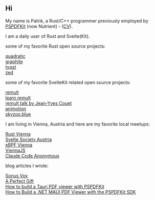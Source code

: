 ## Hi

My name is Patrik, a Rust/C++ programmer previously employed by [PSPDFKit](https://www.pspdfkit.com) (now Nutrient) - ([CV](https://github.com/patrik64/patrik64/blob/main/cv.pdf)).

I am a daily user of Rust and Svelte(Kit).

some of my favorite Rust open source projects:

[quadratic](https://github.com/quadratichq/quadratic)  
[graphite](https://github.com/GraphiteEditor/Graphite)  
[typst](https://github.com/typst/typst)  
[zed](https://github.com/zed-industries/zed)  

some of my favorite SvelteKit related open source projects:  
  
[remult](https://remult.dev/)  
[learn remult](https://learn.remult.dev)  
[remult talk by Jean-Yves Couet](https://www.youtube.com/watch?v=A3cqzv-zRe8)  
[animotion](https://github.com/animotionjs/animotion)  
[skyzoo.blue](https://skyzoo.blue/stats)  

I am living in Vienna, Austria and here are my favorite local meetups:

[Rust Vienna](https://www.meetup.com/rust-vienna/)  
[Svelte Society Austria](https://austria.sveltesociety.dev/)  
[eBPF Vienna](https://www.meetup.com/ebpf-vienna/)  
[ViennaJS](https://www.meetup.com/viennajs/)  
[Claude Code Anonymous](https://steipete.me/posts/2025/claude-code-anonymous)

blog articles I wrote:  

[Sonus Vox](https://www.nutrient.io/blog/sonus-vox/)  
[A Perfect Gift](https://www.nutrient.io/blog/a-perfect-gift/)  
[How to build a Tauri PDF viewer with PSPDFKit](https://www.nutrient.io/blog/how-to-build-a-tauri-pdf-viewer-with-pspdfkit/)  
[How to Build a .NET MAUI PDF Viewer with the PSPDFKit SDK](https://www.nutrient.io/blog/how-to-build-a-dotnet-maui-pdf-viewer-with-pspdfkit/)  

<!--
Feel free to check out my other gihub account dedicated to open source PDF libraries written in Rust:  
[github.com/apryse](https://github.com/apryse)

**patrik64/patrik64** is a ✨ _special_ ✨ repository because its `README.md` (this file) appears on your GitHub profile.

Here are some ideas to get you started:

- 🔭 I’m currently working on ...
- 🌱 I’m currently learning ...
- 👯 I’m looking to collaborate on ...
- 🤔 I’m looking for help with ...
- 💬 Ask me about ...
- 📫 How to reach me: ...
- 😄 Pronouns: ...
- ⚡ Fun fact: ...
-->
